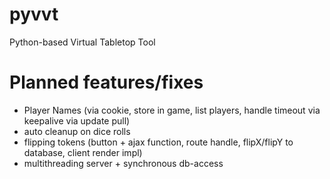# pyvvt
Python-based Virtual Tabletop Tool


# Planned features/fixes
- Player Names (via cookie, store in game, list players, handle timeout via keepalive via update pull)
- auto cleanup on dice rolls
- flipping tokens (button + ajax function, route handle, flipX/flipY to database, client render impl)
- multithreading server + synchronous db-access

